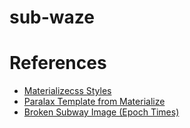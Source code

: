 # sub-waze



# References


- [Materializecss Styles](http://materializecss.com)
- [Paralax Template from Materialize](http://materializecss.com/templates/parallax-template/preview.html)
- [Broken Subway Image (Epoch Times)](http://img.theepochtimes.com/n3/eet-content/uploads/2016/01/27/AP_9707040375.jpg)
